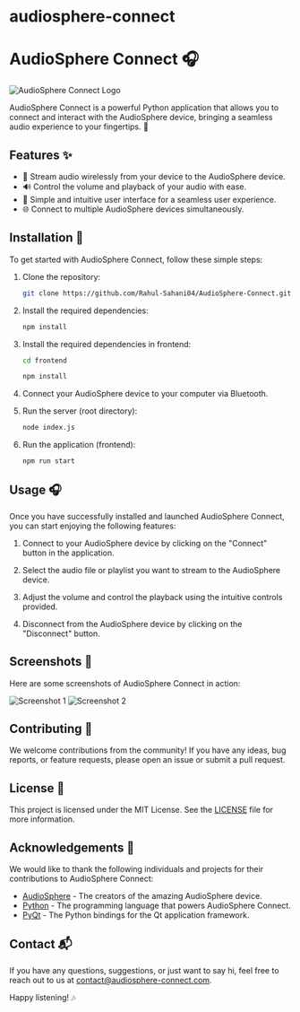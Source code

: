 # audiosphere-connect

# AudioSphere Connect 🎧

![AudioSphere Connect Logo](images/audiosphere-connect-logo.png)

AudioSphere Connect is a powerful Python application that allows you to connect and interact with the AudioSphere device, bringing a seamless audio experience to your fingertips. 🌟

## Features ✨

- 🎵 Stream audio wirelessly from your device to the AudioSphere device.
- 🔊 Control the volume and playback of your audio with ease.
- 📱 Simple and intuitive user interface for a seamless user experience.
- 🌐 Connect to multiple AudioSphere devices simultaneously.

## Installation 🚀

To get started with AudioSphere Connect, follow these simple steps:

1. Clone the repository:

    ```bash
    git clone https://github.com/Rahul-Sahani04/AudioSphere-Connect.git
    ```

2. Install the required dependencies:

    ```bash
    npm install
    ```

3. Install the required dependencies in frontend:
    
    ```bash
    cd frontend
    ```

    ```bash
    npm install
    ```

4. Connect your AudioSphere device to your computer via Bluetooth.

5. Run the server (root directory):
    
    ```bash
    node index.js
    ```

4. Run the application (frontend):

    ```bash
    npm run start
    ```

## Usage 🎧

Once you have successfully installed and launched AudioSphere Connect, you can start enjoying the following features:

1. Connect to your AudioSphere device by clicking on the "Connect" button in the application.

2. Select the audio file or playlist you want to stream to the AudioSphere device.

3. Adjust the volume and control the playback using the intuitive controls provided.

4. Disconnect from the AudioSphere device by clicking on the "Disconnect" button.

## Screenshots 📸

Here are some screenshots of AudioSphere Connect in action:

![Screenshot 1](images/screenshot1.png)
![Screenshot 2](images/screenshot2.png)

## Contributing 🤝

We welcome contributions from the community! If you have any ideas, bug reports, or feature requests, please open an issue or submit a pull request.

## License 📝

This project is licensed under the MIT License. See the [LICENSE](LICENSE) file for more information.

## Acknowledgements 🙏

We would like to thank the following individuals and projects for their contributions to AudioSphere Connect:

- [AudioSphere](https://www.audiosphere.com) - The creators of the amazing AudioSphere device.
- [Python](https://www.python.org) - The programming language that powers AudioSphere Connect.
- [PyQt](https://www.riverbankcomputing.com/software/pyqt) - The Python bindings for the Qt application framework.

## Contact 📬

If you have any questions, suggestions, or just want to say hi, feel free to reach out to us at [contact@audiosphere-connect.com](mailto:contact@audiosphere-connect.com).

Happy listening! 🎶